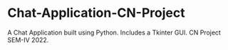 # Chat-Application-CN-Project
A Chat Application built using Python. Includes a Tkinter GUI. CN Project SEM-IV 2022.
